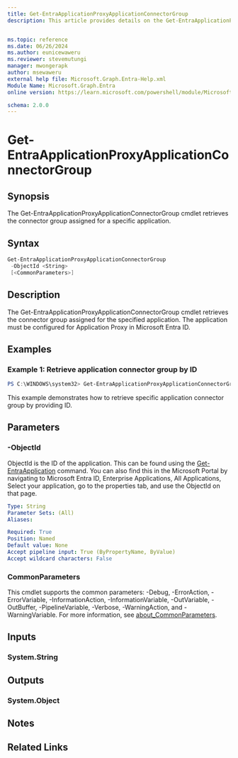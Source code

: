 ```yaml
---
title: Get-EntraApplicationProxyApplicationConnectorGroup
description: This article provides details on the Get-EntraApplicationProxyApplicationConnectorGroup command.


ms.topic: reference
ms.date: 06/26/2024
ms.author: eunicewaweru
ms.reviewer: stevemutungi
manager: mwongerapk
author: msewaweru
external help file: Microsoft.Graph.Entra-Help.xml
Module Name: Microsoft.Graph.Entra
online version: https://learn.microsoft.com/powershell/module/Microsoft.Graph.Entra/Get-EntraApplicationProxyApplicationConnectorGroup

schema: 2.0.0
---
```


# Get-EntraApplicationProxyApplicationConnectorGroup

## Synopsis
The Get-EntraApplicationProxyApplicationConnectorGroup cmdlet retrieves the connector group assigned for a specific application.

## Syntax

```powershell
Get-EntraApplicationProxyApplicationConnectorGroup 
 -ObjectId <String> 
 [<CommonParameters>]
```

## Description
The Get-EntraApplicationProxyApplicationConnectorGroup cmdlet retrieves the connector group assigned for the specified application.
The application must be configured for Application Proxy in Microsoft Entra ID.

## Examples

### Example 1: Retrieve application connector group by ID

```powershell
PS C:\WINDOWS\system32> Get-EntraApplicationProxyApplicationConnectorGroup -ObjectId "8d6c6684-6f8c-42e2-8914-32ed2adf9ccf"
```

This example demonstrates how to retrieve specific application connector group by providing ID.

## Parameters

### -ObjectId
ObjectId is the ID of the application.
This can be found using the [Get-EntraApplication](Get-EntraApplication.md) command.
You can also find this in the Microsoft Portal by navigating to Microsoft Entra ID, Enterprise Applications, All Applications, Select your application, go to the properties tab, and use the ObjectId on that page.

```yaml
Type: String
Parameter Sets: (All)
Aliases:

Required: True
Position: Named
Default value: None
Accept pipeline input: True (ByPropertyName, ByValue)
Accept wildcard characters: False
```

### CommonParameters
This cmdlet supports the common parameters: -Debug, -ErrorAction, -ErrorVariable, -InformationAction, -InformationVariable, -OutVariable, -OutBuffer, -PipelineVariable, -Verbose, -WarningAction, and -WarningVariable. For more information, see [about_CommonParameters](https://go.microsoft.com/fwlink/?LinkID=113216).


## Inputs

### System.String
## Outputs

### System.Object
## Notes

## Related Links
